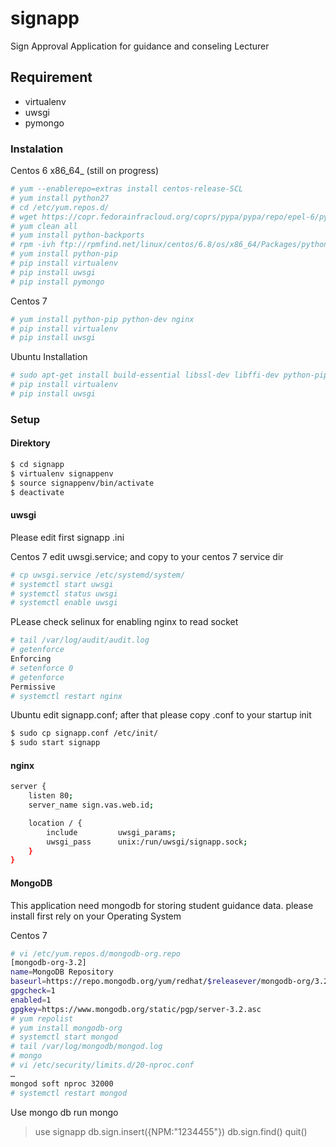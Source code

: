 # signapp
Sign Approval Application for guidance and conseling Lecturer

## Requirement
 * virtualenv
 * uwsgi
 * pymongo

### Instalation
Centos 6 x86_64_ (still on progress)
```sh
# yum --enablerepo=extras install centos-release-SCL
# yum install python27
# cd /etc/yum.repos.d/ 
# wget https://copr.fedorainfracloud.org/coprs/pypa/pypa/repo/epel-6/pypa-pypa-epel-6.repo
# yum clean all
# yum install python-backports
# rpm -ivh ftp://rpmfind.net/linux/centos/6.8/os/x86_64/Packages/python-backports-ssl_match_hostname-3.4.0.2-2.el6.noarch.rpm
# yum install python-pip
# pip install virtualenv
# pip install uwsgi
# pip install pymongo
```

Centos 7
```sh
# yum install python-pip python-dev nginx
# pip install virtualenv
# pip install uwsgi
```


Ubuntu Installation
```sh
# sudo apt-get install build-essential libssl-dev libffi-dev python-pip python-dev nginx
# pip install virtualenv
# pip install uwsgi
```

### Setup
#### Direktory

```sh
$ cd signapp
$ virtualenv signappenv
$ source signappenv/bin/activate
$ deactivate
```

#### uwsgi
Please edit first signapp .ini

Centos 7
edit uwsgi.service; and copy to your centos 7 service dir

```sh
# cp uwsgi.service /etc/systemd/system/
# systemctl start uwsgi
# systemctl status uwsgi
# systemctl enable uwsgi
```
PLease check selinux for enabling nginx to read socket
```sh
# tail /var/log/audit/audit.log
# getenforce
Enforcing
# setenforce 0
# getenforce
Permissive
# systemctl restart nginx
```


Ubuntu
edit signapp.conf; after that please copy .conf to your startup init

```sh
$ sudo cp signapp.conf /etc/init/
$ sudo start signapp
```

#### nginx

```sh
server {
    listen 80;
    server_name sign.vas.web.id;

    location / {
        include         uwsgi_params;
        uwsgi_pass      unix:/run/uwsgi/signapp.sock;
    }
}
```

#### MongoDB
This application need mongodb for storing student guidance data. please install first rely on your Operating System

Centos 7
```sh
# vi /etc/yum.repos.d/mongodb-org.repo
[mongodb-org-3.2]
name=MongoDB Repository
baseurl=https://repo.mongodb.org/yum/redhat/$releasever/mongodb-org/3.2/x86_64/
gpgcheck=1
enabled=1
gpgkey=https://www.mongodb.org/static/pgp/server-3.2.asc
# yum repolist
# yum install mongodb-org
# systemctl start mongod
# tail /var/log/mongodb/mongod.log
# mongo
# vi /etc/security/limits.d/20-nproc.conf
…
mongod soft nproc 32000
# systemctl restart mongod
```

Use mongo db run mongo
> use signapp
> db.sign.insert({NPM:"1234455"})
> db.sign.find()
> quit()

